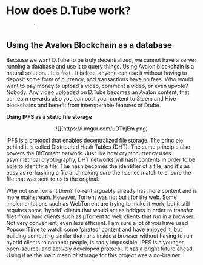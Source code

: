 # How does D.Tube work?
              `

## Using the Avalon Blockchain as a database

Because we want D.Tube to be truly decentralized, we cannot have a server running a database and use it to query things. Using Avalon blockchain is a natural solution. . It is fast . It is free, anyone can use it without having to deposit some form of currency, and transactions have no fees. Who would want to pay money to upload a video, comment a video, or even upvote? Nobody. Any video uploaded on D.Tube becomes an Avalon content, that can earn rewards also you can post your content to Steem and Hive blockchains and benefit from interoperable features of Dtube.


 **Using IPFS as a static file storage**


<center>![](https://i.imgur.com/uDThjEm.png)</center>

 IPFS is a protocol that enables decentralized file storage. The principle behind it is called Distributed Hash Tables (DHT). The same principle also powers the BitTorrent network. Just like how cryptocurrency uses asymmetrical cryptography, DHT networks will hash contents in order to be able to identify a file. The hash becomes the identifier of a file, and it's as easy as re-hashing a file and making sure the hashes match to ensure the file that was sent to us is the original.

Why not use Torrent then? Torrent arguably already has more content and is more mainstream. However, Torrent was not built for the web. Some implementations such as WebTorrent are trying to make it work, but it still requires some 'hybrid' clients that would act as bridges in order to transfer files from hard clients such as μTorrent to web clients that run in a browser. Not very convenient, even less efficient. I am sure a lot of you have used PopcornTime to watch some 'pirated' content and have enjoyed it, but building something similar that runs inside a browser without having to run hybrid clients to connect people, is sadly impossible.
IPFS is a younger, open-source, and actively developed protocol. It has a bright future ahead. Using it as the main mean of storage for this project was a no-brainer.`
